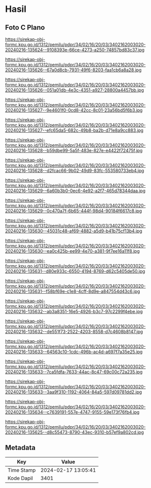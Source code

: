 # Hasil

## Foto C Plano

https://sirekap-obj-formc.kpu.go.id/1312/pemilu/pdpr/34/02/16/20/03/3402162003020-20240216-135624--9108393e-66ce-4273-a250-74857bd83c37.jpg

https://sirekap-obj-formc.kpu.go.id/1312/pemilu/pdpr/34/02/16/20/03/3402162003020-20240216-135626--67a0d8cb-7931-49f6-8203-faa1cb6a8a28.jpg

https://sirekap-obj-formc.kpu.go.id/1312/pemilu/pdpr/34/02/16/20/03/3402162003020-20240216-135626--051a01db-4e3c-4351-a927-28800a4457bb.jpg

https://sirekap-obj-formc.kpu.go.id/1312/pemilu/pdpr/34/02/16/20/03/3402162003020-20240216-135627--9e4601f0-0cd8-42cc-8c01-23a56bd5f6b3.jpg

https://sirekap-obj-formc.kpu.go.id/1312/pemilu/pdpr/34/02/16/20/03/3402162003020-20240216-135627--efc65da5-682c-49b8-ba2b-d71e8a9cc883.jpg

https://sirekap-obj-formc.kpu.go.id/1312/pemilu/pdpr/34/02/16/20/03/3402162003020-20240216-135628--b59dbe99-5a5f-483e-827e-e4422f72475f.jpg

https://sirekap-obj-formc.kpu.go.id/1312/pemilu/pdpr/34/02/16/20/03/3402162003020-20240216-135628--d2fcac66-9b02-49d9-83fc-553580733eb4.jpg

https://sirekap-obj-formc.kpu.go.id/1312/pemilu/pdpr/34/02/16/20/03/3402162003020-20240216-135629--6a60b3b0-0ec6-4e92-a2f7-465d78344daa.jpg

https://sirekap-obj-formc.kpu.go.id/1312/pemilu/pdpr/34/02/16/20/03/3402162003020-20240216-135629--0c470a7f-6b65-444f-98d4-90184f6617c8.jpg

https://sirekap-obj-formc.kpu.go.id/1312/pemilu/pdpr/34/02/16/20/03/3402162003020-20240216-135630--45031c48-af69-4882-a5d9-b41b75cf13b4.jpg

https://sirekap-obj-formc.kpu.go.id/1312/pemilu/pdpr/34/02/16/20/03/3402162003020-20240216-135630--ea0c425b-ee99-4e70-a381-9f7ee16a11f8.jpg

https://sirekap-obj-formc.kpu.go.id/1312/pemilu/pdpr/34/02/16/20/03/3402162003020-20240216-135631--d80e933c-6550-4194-8769-d62c5405de50.jpg

https://sirekap-obj-formc.kpu.go.id/1312/pemilu/pdpr/34/02/16/20/03/3402162003020-20240216-135631--f58bf69e-c1e8-4cff-8d9e-a847554d43c6.jpg

https://sirekap-obj-formc.kpu.go.id/1312/pemilu/pdpr/34/02/16/20/03/3402162003020-20240216-135632--ab3a8351-16e5-4926-b3c7-97c2299f4ebe.jpg

https://sirekap-obj-formc.kpu.go.id/1312/pemilu/pdpr/34/02/16/20/03/3402162003020-20240216-135632--de551f73-2522-4203-8558-d7c4608b8147.jpg

https://sirekap-obj-formc.kpu.go.id/1312/pemilu/pdpr/34/02/16/20/03/3402162003020-20240216-135633--64563c10-1cdc-496b-ac4d-a697f7a35e25.jpg

https://sirekap-obj-formc.kpu.go.id/1312/pemilu/pdpr/34/02/16/20/03/3402162003020-20240216-135633--7ca5fdfa-7633-44ac-8c47-69c00c72a235.jpg

https://sirekap-obj-formc.kpu.go.id/1312/pemilu/pdpr/34/02/16/20/03/3402162003020-20240216-135633--3aa9f310-1192-4064-84a5-597d09781dd2.jpg

https://sirekap-obj-formc.kpu.go.id/1312/pemilu/pdpr/34/02/16/20/03/3402162003020-20240216-135634--c7639191-557e-4747-9155-59e173f76fb4.jpg

https://sirekap-obj-formc.kpu.go.id/1312/pemilu/pdpr/34/02/16/20/03/3402162003020-20240216-135625--d8c55473-8790-43ec-9310-b57ef9a802cd.jpg


## Metadata

| Key        | Value               |
| ---------- | ------------------- |
| Time Stamp | 2024-02-17 13:05:41 |
| Kode Dapil | 3401                |



